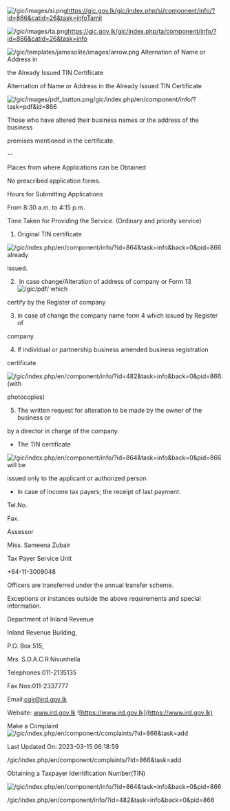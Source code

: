<!-- Source: https://gic.gov.lk/gic/index.php/en/component/info/?id=866&catid=26&task=info -->

![/gic/images/si.png](/gic/images/si.png)https://gic.gov.lk/gic/index.php/si/component/info/?id=866&catid=26&task=infoTamil

![/gic/images/ta.png](/gic/images/ta.png)https://gic.gov.lk/gic/index.php/ta/component/info/?id=866&catid=26&task=info

![/gic/templates/jamesolite/images/arrow.png](/gic/templates/jamesolite/images/arrow.png) Alternation of Name or Address in

the Already Issued TIN Certificate

Alternation of Name or Address in the Already Issued TIN Certificate

![/gic/images/pdf_button.png](/gic/images/pdf_button.png)/gic/index.php/en/component/info/?task=pdf&id=866

Those who have altered their business names or the address of the business

premises mentioned in the certificate.

--

Places from where Applications can be Obtained

No prescribed application forms.

Hours for Submitting Applications

From 8:30 a.m. to 4:15 p.m.

Time Taken for Providing the Service. (Ordinary and priority service)

1. Original TIN certificate

![/gic/index.php/en/component/info/?id=864&task=info&back=0&pid=866](/gic/index.php/en/component/info/?id=864&task=info&back=0&pid=866) already

issued.

2.  In case change/Alteration of address of company or Form 13 ![/gic/pdf/](/gic/pdf/) which

certify by the Register of company

3. In case of change the company name form 4 which issued by Register of

company.

4. If individual or partnership business amended business registration

certificate

![/gic/index.php/en/component/info/?id=482&task=info&back=0&pid=866](/gic/index.php/en/component/info/?id=482&task=info&back=0&pid=866).(with

photocopies)

5. The written request for alteration to be made by the owner of the business or

by a director in charge of the company.

 * The TIN certificate

 ![/gic/index.php/en/component/info/?id=864&task=info&back=0&pid=866](/gic/index.php/en/component/info/?id=864&task=info&back=0&pid=866) will be

 issued only to the applicant or authorized person

 * In case of income tax payers; the receipt of last payment.

Tel.No.

Fax.

Assessor

Miss. Sameena Zubair

Tax Payer Service Unit

+94-11-3009048

Officers are transferred under the annual transfer scheme.

Exceptions or instances outside the above requirements and special information.

Department of Inland Revenue

Inland Revenue Building,

P.O. Box 515,

Mrs. S.O.A.C.R Nivunhella

Telephones:011-2135135

Fax Nos:011-2337777

Email:cgir@ird.gov.lk

Website: www.ird.gov.lk ![https://www.ird.gov.lk](https://www.ird.gov.lk)

Make a Complaint ![/gic/index.php/en/component/complaints/?id=866&task=add](/gic/index.php/en/component/complaints/?id=866&task=add)

Last Updated On: 2023-03-15 06:18:59

/gic/index.php/en/component/complaints/?id=866&task=add

Obtaining a Taxpayer Identification Number(TIN)

![/gic/index.php/en/component/info/?id=864&task=info&back=0&pid=866](/gic/index.php/en/component/info/?id=864&task=info&back=0&pid=866)

/gic/index.php/en/component/info/?id=482&task=info&back=0&pid=866